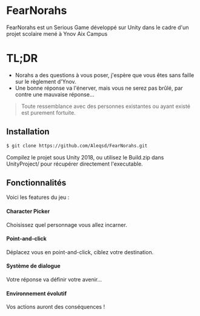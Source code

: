# FearNorahs

FearNorahs est un Serious Game développé sur Unity dans le cadre d'un projet scolaire mené à Ynov Aix Campus

# TL;DR

  - Norahs a des questions à vous poser, j'espère que vous êtes sans faille sur le règlement d'Ynov.
  - Une bonne réponse va l'énerver, mais vous ne serez pas brûlé, par contre une mauvaise réponse...

> Toute ressemblance avec 
> des personnes existantes 
> ou ayant existé est 
> purement fortuite. 


## Installation

```sh
$ git clone https://github.com/Aleqsd/FearNorahs.git
```

Compilez le projet sous Unity 2018, ou utilisez le Build.zip dans UnityProject/ pour récupérer directement l'executable.


## Fonctionnalités

Voici les features du jeu :

#### Character Picker
Choisissez quel personnage vous allez incarner.

#### Point-and-click
Déplacez vous en point-and-click, ciblez votre destination.

#### Système de dialogue
Votre réponse va définir votre avenir...

#### Environnement évolutif
Vos actions auront des conséquences !

